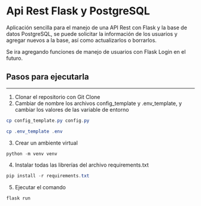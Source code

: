 # Api Rest Flask y PostgreSQL

Aplicación sencilla para el manejo de una API Rest con Flask y la base de datos PostgreSQL, se puede solicitar la información de los usuarios y agregar nuevos a la base, así como actualizarlos o borrarlos.

Se ira agregando funciones de manejo de usuarios con Flask Login en el futuro.

## Pasos para ejecutarla
---

1. Clonar el repositorio con Git Clone
2. Cambiar de nombre los archivos config_template y .env_template, y cambiar los valores de las variable de entorno

```powershell
cp config_template.py config.py
```

```powershell
cp .env_template .env
```
3. Crear un ambiente virtual
```powershell
python -m venv venv
```
4. Instalar todas las librerías del archivo requirements.txt
```powershell
pip install -r requirements.txt
```

5. Ejecutar el comando
```powershell
flask run
```
